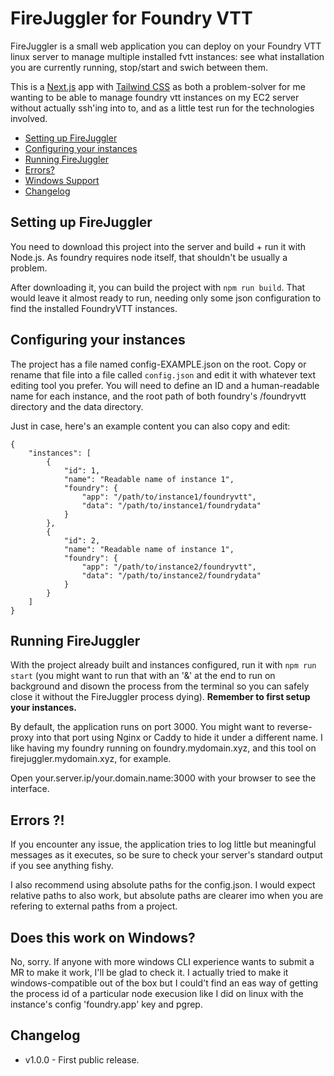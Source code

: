 # FireJuggler for Foundry VTT

FireJuggler is a small web application you can deploy on your Foundry VTT linux server to manage multiple installed fvtt instances: see what installation you are currently running, stop/start and swich between them.

This is a [Next.js](https://nextjs.org/) app with [Tailwind CSS](https://tailwindcss.com/) as both a problem-solver for me wanting to be able to manage foundry vtt instances on my EC2 server without actually ssh'ing into to, and as a little test run for the technologies involved.

* [Setting up FireJuggler](#setting-up-firejuggler)
* [Configuring your instances](#configuring-your-instances)
* [Running FireJuggler](#running-firejuggler)
* [Errors?](#errors)
* [Windows Support](#does-this-work-on-windows)
* [Changelog](#changelog)

## Setting up FireJuggler

You need to download this project into the server and build + run it with Node.js. As foundry requires node itself, that shouldn't be usually a problem.

After downloading it, you can build the project with `npm run build`. That would leave it almost ready to run, needing only some json configuration to find the installed FoundryVTT instances. 

## Configuring your instances

The project has a file named config-EXAMPLE.json on the root. Copy or rename that file into a file called `config.json` and edit it with whatever text editing tool you prefer. You will need to define an ID and a human-readable name for each instance, and the root path of both foundry's /foundryvtt directory and the data directory.

Just in case, here's an example content you can also copy and edit:

    {
        "instances": [
            {
                "id": 1,
                "name": "Readable name of instance 1",
                "foundry": {
                    "app": "/path/to/instance1/foundryvtt",
                    "data": "/path/to/instance1/foundrydata"
                }
            },
            {
                "id": 2,
                "name": "Readable name of instance 1",
                "foundry": {
                    "app": "/path/to/instance2/foundryvtt",
                    "data": "/path/to/instance2/foundrydata"
                }
            }
        ]
    }


## Running FireJuggler

With the project already built and instances configured, run it with `npm run start` (you might want to run that with an '&' at the end to run on background and disown the process from the terminal so you can safely close it without the FireJuggler process dying). **Remember to first setup your instances.**

By default, the application runs on port 3000. You might want to reverse-proxy into that port using Nginx or Caddy to hide it under a different name. I like having my foundry running on foundry.mydomain.xyz, and this tool on firejuggler.mydomain.xyz, for example.

Open your.server.ip/your.domain.name:3000 with your browser to see the interface.

## Errors ?!

If you encounter any issue, the application tries to log little but meaningful messages as it executes, so be sure to check your server's standard output if you see anything fishy.

I also recommend using absolute paths for the config.json. I would expect relative paths to also work, but absolute paths are clearer imo when you are refering to external paths from a project.

## Does this work on Windows?

No, sorry. If anyone with more windows CLI experience wants to submit a MR to make it work, I'll be glad to check it. I actually tried to make it windows-compatible out of the box but I could't find an eas way of getting the process id of a particular node execusion like I did on linux with the instance's config 'foundry.app' key and pgrep.

## Changelog

* v1.0.0 - First public release.